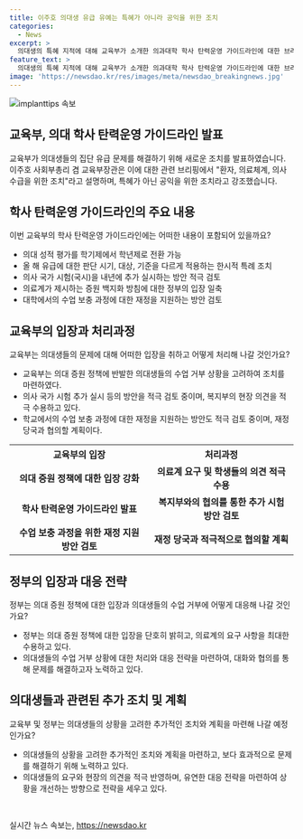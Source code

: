 ```yaml
---
title: 이주호 의대생 유급 유예는 특혜가 아니라 공익을 위한 조치
categories:
  - News
excerpt: >
  의대생의 특혜 지적에 대해 교육부가 소개한 의과대학 학사 탄력운영 가이드라인에 대한 브리핑을 통해, 이주호 사회부총리 겸 교육부장관이 환자, 의료체계, 의사 수급을 고려한 조치라고 설명했다. 의대 증원 정책 반발과 관련하여 유급 유예 및 다양한 특례 조치가 마련되었으며, 국시 추가 실시 방안도 검토 중이다. 뿐만 아니라, 각 의대에서 수업 보충 과정에 대한 재정을 지원하는 방안에 대해서도 논의되고 있다.
feature_text: >
  의대생의 특혜 지적에 대해 교육부가 소개한 의과대학 학사 탄력운영 가이드라인에 대한 브리핑을 통해, 이주호 사회부총리 겸 교육부장관이 환자, 의료체계, 의사 수급을 고려한 조치라고 설명했다. 의대 증원 정책 반발과 관련하여 유급 유예 및 다양한 특례 조치가 마련되었으며, 국시 추가 실시 방안도 검토 중이다. 뿐만 아니라, 각 의대에서 수업 보충 과정에 대한 재정을 지원하는 방안에 대해서도 논의되고 있다.
image: 'https://newsdao.kr/res/images/meta/newsdao_breakingnews.jpg'
---
```


<p><img src="https://newsdao.kr/res/images/meta/newsdao_breakingnews.jpg" alt="implanttips 속보" /></p>

<h2>교육부, 의대 학사 탄력운영 가이드라인 발표</h2>

<p data-ke-size="size16">교육부가 의대생들의 집단 유급 문제를 해결하기 위해 새로운 조치를 발표하였습니다. 이주호 사회부총리 겸 교육부장관은 이에 대한 관련 브리핑에서 "환자, 의료체계, 의사 수급을 위한 조치"라고 설명하며, 특혜가 아닌 공익을 위한 조치라고 강조했습니다.</p>

<h2 data-ke-size="size26">학사 탄력운영 가이드라인의 주요 내용</h2>

<p data-ke-size="size16">이번 교육부의 학사 탄력운영 가이드라인에는 어떠한 내용이 포함되어 있을까요?</p>

<ul>
  <li>의대 성적 평가를 학기제에서 학년제로 전환 가능</li>
  <li>올 해 유급에 대한 판단 시기, 대상, 기준을 다르게 적용하는 한시적 특례 조치</li>
  <li>의사 국가 시험(국시)을 내년에 추가 실시하는 방안 적극 검토</li>
  <li>의료계가 제시하는 증원 백지화 방침에 대한 정부의 입장 일축</li>
  <li>대학에서의 수업 보충 과정에 대한 재정을 지원하는 방안 검토</li>
</ul>

<h2 data-ke-size="size26">교육부의 입장과 처리과정</h2>

<p data-ke-size="size16">교육부는 의대생들의 문제에 대해 어떠한 입장을 취하고 어떻게 처리해 나갈 것인가요?</p>

<ul>
  <li>교육부는 의대 증원 정책에 반발한 의대생들의 수업 거부 상황을 고려하여 조치를 마련하였다.</li>
  <li>의사 국가 시험 추가 실시 등의 방안을 적극 검토 중이며, 복지부의 현장 의견을 적극 수용하고 있다.</li>
  <li>학교에서의 수업 보충 과정에 대한 재정을 지원하는 방안도 적극 검토 중이며, 재정 당국과 협의할 계획이다.</li>
</ul>

<table>
  <tr>
    <th>교육부의 입장</th>
    <th>처리과정</th>
  </tr>
  <tr>
    <td style="text-align: center; height: 17px;"><b>의대 증원 정책에 대한 입장 강화</b></td>
    <td style="text-align: center; height: 17px;"><b>의료계 요구 및 학생들의 의견 적극 수용</b></td>
  </tr>
  <tr>
    <td style="text-align: center; height: 17px;"><b>학사 탄력운영 가이드라인 발표</b></td>
    <td style="text-align: center; height: 17px;"><b>복지부와의 협의를 통한 추가 시험 방안 검토</b></td>
  </tr>
  <tr>
    <td style="text-align: center; height: 17px;"><b>수업 보충 과정을 위한 재정 지원 방안 검토</b></td>
    <td style="text-align: center; height: 17px;"><b>재정 당국과 적극적으로 협의할 계획</b></td>
  </tr>
</table>

<h2 data-ke-size="size26">정부의 입장과 대응 전략</h2>

<p data-ke-size="size16">정부는 의대 증원 정책에 대한 입장과 의대생들의 수업 거부에 어떻게 대응해 나갈 것인가요?</p>

<ul>
  <li>정부는 의대 증원 정책에 대한 입장을 단호히 밝히고, 의료계의 요구 사항을 최대한 수용하고 있다.</li>
  <li>의대생들의 수업 거부 상황에 대한 처리와 대응 전략을 마련하여, 대화와 협의를 통해 문제를 해결하고자 노력하고 있다.</li>
</ul>

<h2 data-ke-size="size26">의대생들과 관련된 추가 조치 및 계획</h2>

<p data-ke-size="size16">교육부 및 정부는 의대생들의 상황을 고려한 추가적인 조치와 계획을 마련해 나갈 예정인가요?</p>

<ul>
  <li>의대생들의 상황을 고려한 추가적인 조치와 계획을 마련하고, 보다 효과적으로 문제를 해결하기 위해 노력하고 있다.</li>
  <li>의대생들의 요구와 현장의 의견을 적극 반영하며, 유연한 대응 전략을 마련하여 상황을 개선하는 방향으로 전략을 세우고 있다.</li>
</ul>

<p data-ke-size="size16">&nbsp;</p>
실시간 뉴스 속보는, <a href="https://newsdao.kr" rel="dofollow">https://newsdao.kr</a>


